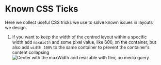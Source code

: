 # Known CSS Ticks

Here we collect useful CSS tricks we use to solve known issues in layouts we design.

1. If you want to keep the width of the centred layout within a specific width
   add `maxWidth` and some pixel value, like 600, on the container, but also add
   `width 100%` to the same container to prevent the container's content collapsing
   ![Center with the maxWidth and resizable with flex, no media query](../images/centerMaxWidth.png)
